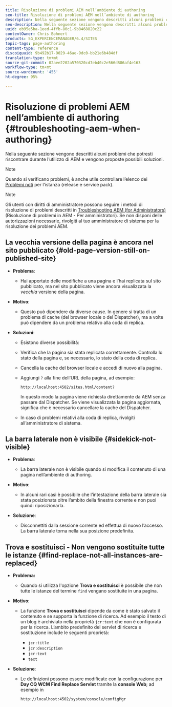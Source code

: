 ```yaml
---
title: Risoluzione di problemi AEM nell’ambiente di authoring
seo-title: Risoluzione di problemi AEM nell’ambiente di authoring
description: Nella seguente sezione vengono descritti alcuni problemi che potresti riscontrare durante l’utilizzo di AEM e vengono proposte possibili soluzioni.
seo-description: Nella seguente sezione vengono descritti alcuni problemi che potresti riscontrare durante l’utilizzo di AEM e vengono proposte possibili soluzioni.
uuid: eb95e5ba-1eed-4ffb-80c1-9b8468820c22
contentOwner: Chris Bohnert
products: SG_EXPERIENCEMANAGER/6.4/SITES
topic-tags: page-authoring
content-type: reference
discoiquuid: 9b492b17-9029-46ae-9dc0-bb21e6b484df
translation-type: tm+mt
source-git-commit: 02aee2202a570320cd7eb40c2e566d886af4e163
workflow-type: tm+mt
source-wordcount: '455'
ht-degree: 95%

---
```



# Risoluzione di problemi AEM nell’ambiente di authoring {#troubleshooting-aem-when-authoring}

Nella seguente sezione vengono descritti alcuni problemi che potresti riscontrare durante l’utilizzo di AEM e vengono proposte possibili soluzioni.

>[!NOTE]
>
>Quando si verificano problemi, è anche utile controllare l’elenco dei [Problemi noti](/help/release-notes/known-issues.md) per l’istanza (release e service pack).

>[!NOTE]
>
>Gli utenti con diritti di amministratore possono seguire i metodi di risoluzione di problemi descritti in [Troubleshooting AEM (for Administrators) ](/help/sites-administering/troubleshoot.md)(Risoluzione di problemi in AEM - Per amministratori). Se non disponi delle autorizzazioni necessarie, rivolgiti al tuo amministratore di sistema per la risoluzione dei problemi AEM.

## La vecchia versione della pagina è ancora nel sito pubblicato {#old-page-version-still-on-published-site}

* **Problema**:

   * Hai apportato delle modifiche a una pagina e l’hai replicata sul sito pubblicato, ma nel sito pubblicato viene ancora visualizzata la *vecchia* versione della pagina.

* **Motivo**:

   * Questo può dipendere da diverse cause. In genere si tratta di un problema di cache (del browser locale o del Dispatcher), ma a volte può dipendere da un problema relativo alla coda di replica.

* **Soluzioni**:

   * Esistono diverse possibilità:
   * Verifica che la pagina sia stata replicata correttamente. Controlla lo stato della pagina e, se necessario, lo stato della coda di replica.
   * Cancella la cache del browser locale e accedi di nuovo alla pagina.
   * Aggiungi `?` alla fine dell’URL della pagina, ad esempio:

      `http://localhost:4502/sites.html/content?`

      In questo modo la pagina viene richiesta direttamente da AEM senza passare dal Dispatcher. Se viene visualizzata la pagina aggiornata, significa che è necessario cancellare la cache del Dispatcher.

   * In caso di problemi relativi alla coda di replica, rivolgiti all’amministratore di sistema.

## La barra laterale non è visibile {#sidekick-not-visible}

* **Problema**:

   * La barra laterale non è visibile quando si modifica il contenuto di una pagina nell’ambiente di authoring.

* **Motivo**:

   * In alcuni rari casi è possibile che l’intestazione della barra laterale sia stata posizionata oltre l’ambito della finestra corrente e non puoi quindi riposizionarla.

* **Soluzione**:

   * Disconnettiti dalla sessione corrente ed effettua di nuovo l’accesso. La barra laterale torna nella sua posizione predefinita.

## Trova e sostituisci - Non vengono sostituite tutte le istanze {#find-replace-not-all-instances-are-replaced}

* **Problema:**

   * Quando si utilizza l&#39;opzione **Trova e sostituisci** è possibile che non tutte le istanze del termine `find` vengano sostituite in una pagina.

* **Motivo**:

   * La funzione **Trova e sostituisci** dipende da come è stato salvato il contenuto e se supporta la funzione di ricerca. Ad esempio il testo di un blog è archiviato nella proprietà `jcr:text` che non è configurata per la ricerca. L’ambito predefinito del servlet di ricerca e sostituzione include le seguenti proprietà:

      * `jcr:title`
      * `jcr:description`
      * `jcr:text`
      * `text`

* **Soluzione**:

   * Le definizioni possono essere modificate con la configurazione per **Day CQ WCM Find Replace Servlet** tramite la **console Web**; ad esempio in

      `http://localhost:4502/system/console/configMgr`

